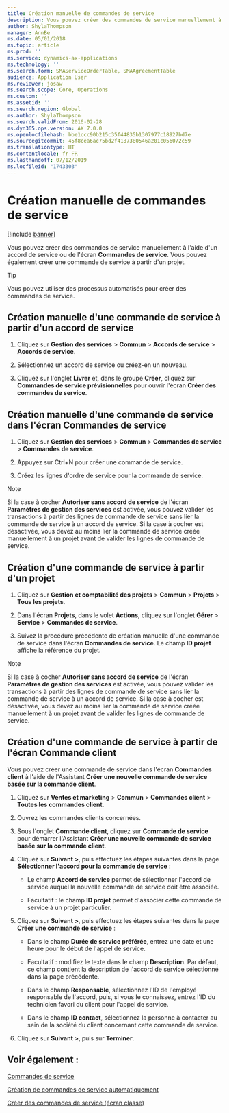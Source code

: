 ```yaml
---
title: Création manuelle de commandes de service
description: Vous pouvez créer des commandes de service manuellement à l'aide d'un accord de service ou de l'écran **Commandes de service**.
author: ShylaThompson
manager: AnnBe
ms.date: 05/01/2018
ms.topic: article
ms.prod: ''
ms.service: dynamics-ax-applications
ms.technology: ''
ms.search.form: SMAServiceOrderTable, SMAAgreementTable
audience: Application User
ms.reviewer: josaw
ms.search.scope: Core, Operations
ms.custom: ''
ms.assetid: ''
ms.search.region: Global
ms.author: ShylaThompson
ms.search.validFrom: 2016-02-28
ms.dyn365.ops.version: AX 7.0.0
ms.openlocfilehash: bbe1ccc90b215c35f44835b1307977c18927bd7e
ms.sourcegitcommit: 45f8cea6ac75bd2f4187380546a201c056072c59
ms.translationtype: HT
ms.contentlocale: fr-FR
ms.lasthandoff: 07/12/2019
ms.locfileid: "1743303"
---
```

# <a name="create-service-orders-manually"></a>Création manuelle de commandes de service    

[!include [banner](../includes/banner.md)]


Vous pouvez créer des commandes de service manuellement à l'aide d'un accord de service ou de l'écran **Commandes de service**. Vous pouvez également créer une commande de service à partir d'un projet.

> [!TIP]
> <P>Vous pouvez utiliser des processus automatisés pour créer des commandes de service. 

## <a name="create-a-service-order-manually-from-a-service-agreement"></a>Création manuelle d'une commande de service à partir d'un accord de service

1.  Cliquez sur **Gestion des services** \> **Commun** \> **Accords de service** \> **Accords de service**.

2.  Sélectionnez un accord de service ou créez-en un nouveau.

3.  Cliquez sur l'onglet **Livrer** et, dans le groupe **Créer**, cliquez sur **Commandes de service prévisionnelles** pour ouvrir l'écran **Créer des commandes de service**.

## <a name="create-a-service-order-manually-in-the-service-orders-form"></a>Création manuelle d'une commande de service dans l'écran Commandes de service

1.  Cliquez sur **Gestion des services** \> **Commun** \> **Commandes de service** \> **Commandes de service**.

2.  Appuyez sur Ctrl+N pour créer une commande de service.

3.  Créez les lignes d'ordre de service pour la commande de service.

> [!NOTE]
> <P>Si la case à cocher <STRONG>Autoriser sans accord de service</STRONG> de l'écran <STRONG>Paramètres de gestion des services</STRONG> est activée, vous pouvez valider les transactions à partir des lignes de commande de service sans lier la commande de service à un accord de service. Si la case à cocher est désactivée, vous devez au moins lier la commande de service créée manuellement à un projet avant de valider les lignes de commande de service.</P>

## <a name="create-a-service-order-from-a-project"></a>Création d'une commande de service à partir d'un projet

1.  Cliquez sur **Gestion et comptabilité des projets** \> **Commun** \> **Projets** \> **Tous les projets**.

2.  Dans l'écran **Projets**, dans le volet **Actions**, cliquez sur l'onglet **Gérer** \> **Service** \> **Commandes de service**.

3.  Suivez la procédure précédente de création manuelle d'une commande de service dans l'écran **Commandes de service**. Le champ **ID projet** affiche la référence du projet.

> [!NOTE]
> <P>Si la case à cocher <STRONG>Autoriser sans accord de service</STRONG> de l'écran <STRONG>Paramètres de gestion des services</STRONG> est activée, vous pouvez valider les transactions à partir des lignes de commande de service sans lier la commande de service à un accord de service. Si la case à cocher est désactivée, vous devez au moins lier la commande de service créée manuellement à un projet avant de valider les lignes de commande de service.</P>

## <a name="create-a-service-order-from-the-sales-order-form"></a>Création d'une commande de service à partir de l'écran Commande client

Vous pouvez créer une commande de service dans l'écran **Commandes client** à l'aide de l'Assistant **Créer une nouvelle commande de service basée sur la commande client**.

1.  Cliquez sur **Ventes et marketing** \> **Commun** \> **Commandes client** \> **Toutes les commandes client**.

2.  Ouvrez les commandes clients concernées.

3.  Sous l'onglet **Commande client**, cliquez sur **Commande de service** pour démarrer l'Assistant **Créer une nouvelle commande de service basée sur la commande client**.

4.  Cliquez sur **Suivant \>**, puis effectuez les étapes suivantes dans la page **Sélectionner l'accord pour la commande de service** :
    
      - Le champ **Accord de service** permet de sélectionner l'accord de service auquel la nouvelle commande de service doit être associée.
    
      - Facultatif : le champ **ID projet** permet d'associer cette commande de service à un projet particulier.

5.  Cliquez sur **Suivant \>**, puis effectuez les étapes suivantes dans la page **Créer une commande de service** :
    
      - Dans le champ **Durée de service préférée**, entrez une date et une heure pour le début de l'appel de service.
    
      - Facultatif : modifiez le texte dans le champ **Description**. Par défaut, ce champ contient la description de l'accord de service sélectionné dans la page précédente.
    
      - Dans le champ **Responsable**, sélectionnez l'ID de l'employé responsable de l'accord, puis, si vous le connaissez, entrez l'ID du technicien favori du client pour l'appel de service.
    
      - Dans le champ **ID contact**, sélectionnez la personne à contacter au sein de la société du client concernant cette commande de service.

6.  Cliquez sur **Suivant \>**, puis sur **Terminer**.


## <a name="see-also"></a>Voir également :

[Commandes de service](service-orders.md)

[Création de commandes de service automatiquement](create-service-orders-automatically.md)

[Créer des commandes de service (écran classe)](https://technet.microsoft.com/library/aa553901\(v=ax.60\)) 

